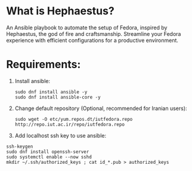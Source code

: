 # What is Hephaestus?
An Ansible playbook to automate the setup of Fedora, inspired by Hephaestus, the god of fire and craftsmanship. Streamline your Fedora experience with efficient configurations for a productive environment.

# Requirements:
1. Install ansible:
   ```
   sudo dnf install ansible -y
   sudo dnf install ansible-core -y
   ```
2. Change default repository (Optional, recommended for Iranian users):
   ```
   sudo wget -O etc/yum.repos.dt/iutfedora.repo http://repo.iut.ac.ir/repo/iutfedora.repo
   ```

3. Add localhost ssh key to use ansible:

```
ssh-keygen
sudo dnf install openssh-server
sudo systemctl enable --now sshd
mkdir ~/.ssh/authorized_keys ; cat id_*.pub > authorized_keys
```
